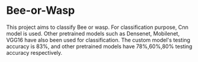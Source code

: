# Bee-or-Wasp
This project aims to classify Bee or wasp. For classification purpose, Cnn model is used. Other pretrained models such as Densenet, Mobilenet, VGG16 have also been used for classification. The custom model's testing accuracy is 83%, and other pretrained models have 78%,60%,80% testing accuracy respectively. 
